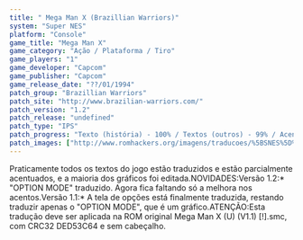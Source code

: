 ```yaml
---
title: " Mega Man X (Brazillian Warriors)"
system: "Super NES"
platform: "Console"
game_title: "Mega Man X"
game_category: "Ação / Plataforma / Tiro"
game_players: "1"
game_developer: "Capcom"
game_publisher: "Capcom"
game_release_date: "??/01/1994"
patch_group: "Brazillian Warriors"
patch_site: "http://www.brazilian-warriors.com/"
patch_version: "1.2"
patch_release: "undefined"
patch_type: "IPS"
patch_progress: "Texto (história) - 100% / Textos (outros) - 99% / Acentos - 98% / Gráficos - 90% / Revisão"
patch_images: ["http://www.romhackers.org/imagens/traducoes/%5BSNES%5D%20Mega%20Man%20X%20-%20Brazillian%20Warriors%20-%201.png","http://www.romhackers.org/imagens/traducoes/%5BSNES%5D%20Mega%20Man%20X%20-%20Brazillian%20Warriors%20-%202.png","http://www.romhackers.org/imagens/traducoes/%5BSNES%5D%20Mega%20Man%20X%20-%20Brazillian%20Warriors%20-%203.png"]
---
```

Praticamente todos os textos do jogo estão traduzidos e estão parcialmente acentuados, e a maioria dos gráficos foi editada.NOVIDADES:Versão 1.2:* "OPTION MODE" traduzido. Agora fica faltando só a melhora nos acentos.Versão 1.1:* A tela de opções está finalmente traduzida, restando traduzir apenas o "OPTION MODE", que é um gráfico.ATENÇÃO:Esta tradução deve ser aplicada na ROM original Mega Man X (U) (V1.1) [!].smc, com CRC32 DED53C64 e sem cabeçalho.